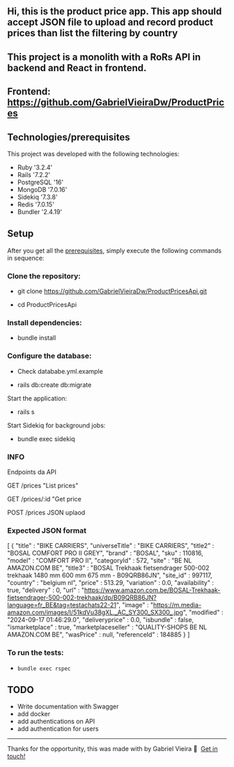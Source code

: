 ## Hi, this is the product price app. This app should accept JSON file to upload and record product prices than list the filtering by country

## This project is a monolith with a RoRs API in backend and React in frontend.
## Frontend: https://github.com/GabrielVieiraDw/ProductPrices

## Technologies/prerequisites

This project was developed with the following technologies:

* Ruby '3.2.4'
* Rails '7.2.2'
* PostgreSQL '16'
* MongoDB '7.0.16'
* Sidekiq '7.3.8'
* Redis  '7.0.15'
* Bundler '2.4.19'

## Setup

After you get all the [prerequisites](#prerequisites), simply execute the following commands in sequence:

### Clone the repository:

* git clone https://github.com/GabrielVieiraDw/ProductPricesApi.git

* cd ProductPricesApi

### Install dependencies:

* bundle install

### Configure the database:

* Check datababe.yml.example

* rails db:create db:migrate

Start the application:

* rails s

Start Sidekiq for background jobs:

* bundle exec sidekiq

### INFO

Endpoints da API

GET /prices "List prices"

GET /prices/:id "Get price

POST /prices JSON uplaod

### Expected JSON format

[ {
  "title" : "BIKE CARRIERS",
  "universeTitle" : "BIKE CARRIERS",
  "title2" : "BOSAL COMFORT PRO II GREY",
  "brand" : "BOSAL",
  "sku" : 110816,
  "model" : "COMFORT PRO II",
  "categoryId" : 572,
  "site" : "BE NL AMAZON.COM BE",
  "title3" : "BOSAL Trekhaak fietsendrager 500-002 trekhaak 1480 mm 600 mm 675 mm - B09QRB86JN",
  "site_id" : 997117,
  "country" : "belgium nl",
  "price" : 513.29,
  "variation" : 0.0,
  "availability" : true,
  "delivery" : 0,
  "url" : "https://www.amazon.com.be/BOSAL-Trekhaak-fietsendrager-500-002-trekhaak/dp/B09QRB86JN?language=fr_BE&tag=testachats22-21",
  "image" : "https://m.media-amazon.com/images/I/51kdVu38gXL._AC_SY300_SX300_.jpg",
  "modified" : "2024-09-17 01:46:29.0",
  "deliveryprice" : 0.0,
  "isbundle" : false,
  "ismarketplace" : true,
  "marketplaceseller" : "QUALITY-SHOPS BE NL AMAZON.COM BE",
  "wasPrice" : null,
  "referenceId" : 184885
} ]

### To run the tests:

- `bundle exec rspec`

## TODO

- Write documentation with Swagger
- add docker
- add authentications on API
- add authentication for users

---
Thanks for the opportunity, this was made with by Gabriel Vieira :wave:&nbsp; [Get in touch!](https://www.linkedin.com/in/gevvieira/)
